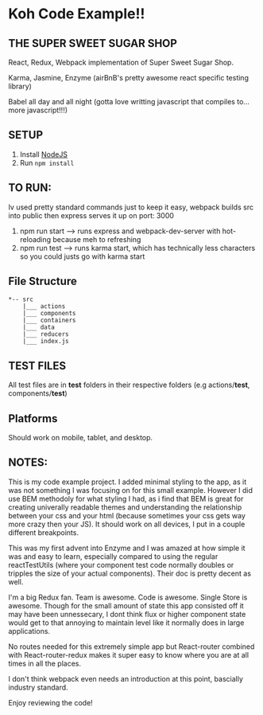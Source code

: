 # Koh Code Example!!

## THE SUPER SWEET SUGAR SHOP

React, Redux, Webpack implementation of Super Sweet Sugar Shop.

Karma, Jasmine, Enzyme (airBnB's pretty awesome react specific testing library)

Babel all day and all night (gotta love writting javascript that compiles to... more javascript!!!)

## SETUP

1. Install [NodeJS](nodejs.org)
2. Run `npm install`

## TO RUN: 
Iv used pretty standard commands just to keep it easy, webpack builds src into public then express serves it up on port: 3000

1. npm run start --> runs express and webpack-dev-server with hot-reloading because meh to refreshing
2. npm run test --> runs karma start, which has technically less characters so you could justs go with karma start 

## File Structure

	*--	src
		|___ actions
		|___ components
		|___ containers
		|___ data
		|___ reducers
		|___ index.js


## TEST FILES

All test files are in __test__ folders in their respective folders (e.g actions/__test__, components/__test__)

## Platforms

Should work on mobile, tablet, and desktop.

## NOTES:

This is my code example project. I added minimal styling to the app, as it was not something I was focusing on for this small example. However I did use BEM methodoly for what styling I had, as i find that BEM is great for creating univerally readable themes and understanding the relationship between your css and your html (because sometimes your css gets way more crazy then your JS). It should work on all devices, I put in a couple different breakpoints.

This was my first advent into Enzyme and I was amazed at how simple it was and easy to learn, especially compared to using the regular reactTestUtils (where your component test code normally doubles or tripples the size of your actual components). Their doc is pretty decent as well.

I'm a big Redux fan. Team is awesome. Code is awesome. Single Store is awesome. Though for the small amount of state this app consisted off it may have been unnessecary, I dont think flux or higher component state would get to that annoying to maintain level like it normally does in large applications.

No routes needed for this extremely simple app but React-router combined with React-router-redux makes it super easy to know where you are at all times in all the places.

I don't think webpack even needs an introduction at this point, bascially industry standard.

Enjoy reviewing the code!



